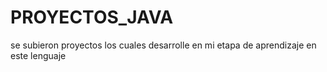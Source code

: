 # PROYECTOS_JAVA
se subieron proyectos los cuales desarrolle en mi etapa de aprendizaje en este lenguaje
